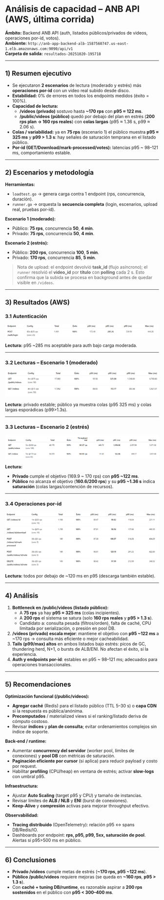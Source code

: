 # Análisis de capacidad – ANB API (AWS, última corrida)

**Ámbito:** Backend ANB API (auth, listados públicos/privados de videos, operaciones por-id, votos).  
**Ambiente:** `http://anb-app-backend-alb-1587560747.us-east-1.elb.amazonaws.com:9090/api/v1`  
**Carpeta de salida:** `resultados-20251020-195718`

---

## 1) Resumen ejecutivo
- Se ejecutaron **2 escenarios** de lectura (moderado y estrés) más **operaciones por-id** con un video real subido desde disco.
- **Estabilidad:** 0% de errores en todos los endpoints medidos (éxito = 100%).  
- **Capacidad de lectura:**
  - **/videos (privado)** sostuvo hasta **~170 rps** con **p95 ≈ 122 ms**.
  - **/public/videos (público)** quedó por debajo del plan en estrés (**200 rps plan → 160 rps reales**) con **colas largas** (p95 ≈ 1.36 s, p99 ≈ 2.06 s).  
- **Colas / variabilidad:** ya en **75 rps** (escenario 1) el público muestra **p95 ≈ 325 ms** y **p99 > 1.3 s**: hay señales de saturación temprana en el listado público.  
- **Por-id (GET/Download/mark-processed/votes):** latencias p95 ~ 98–121 ms, comportamiento estable.

---

## 2) Escenarios y metodología
**Herramientas:**
- `loadtest.go` → genera carga contra 1 endpoint (rps, concurrencia, duración).
- `runner.go` → orquesta la **secuencia completa** (login, escenarios, upload real, pruebas por-id).

**Escenario 1 (moderado):**
- Público: **75 rps**, concurrencia **50**, **4 min**.  
- Privado: **75 rps**, concurrencia **50**, **4 min**.

**Escenario 2 (estrés):**
- Público: **200 rps**, concurrencia **100**, **5 min**.  
- Privado: **170 rps**, concurrencia **85**, **5 min**.

> Nota de upload: el endpoint devolvió **task_id** (flujo asíncrono); el `runner` resolvió el **video_id** por **título** con **polling** cada 2 s. Esto confirma que la subida se procesa en background antes de quedar visible en `/videos`.

---

## 3) Resultados (AWS)

### 3.1 Autenticación 

![Autenticación](Autenticacion.png)

**Lectura:** p95 ~285 ms aceptable para auth bajo carga moderada.

---

### 3.2 Lecturas – Escenario 1 (moderado)

![Escenario 1](Navegacion%20moderada.png)

**Lectura:** privado estable; público ya muestra colas (p95 325 ms) y colas largas esporádicas (p99>1.3s).

---

### 3.3 Lecturas – Escenario 2 (estrés)

![Escenario 2](Carga%20alta%20sostenida.png)

**Lectura:**  
- **Privado** cumple el objetivo (169.9 ~ 170 rps) con **p95 ~122 ms**.  
- **Público** no alcanza el objetivo (**160.6/200 rps**) y su **p95 ~1.36 s** indica **saturación** (colas largas/contención de recursos).

---

### 3.4 Operaciones por-id 

![Operaciones por ID](Operaciones%20por%20ID.png)

**Lectura:** todos por debajo de ~120 ms en p95 (descarga también estable).

---

## 4) Análisis
1. **Bottleneck en /public/videos (listado público):**  
   - A **75 rps** ya hay **p95 ≈ 325 ms** (colas incipientes).  
   - A **200 rps** el sistema se satura (solo **160 rps reales** y **p95 > 1.3 s**).  
   - Candidato a: consulta pesada (filtros/orden), falta de caché, CPU limitada por serialización, o presión en pool DB.
2. **/videos (privado) escala mejor**: mantiene el objetivo con **p95 ~122 ms** a ~170 rps → consulta más eficiente o mejor cacheabilidad.
3. **Tails (p99/max) altos** en ambos listados bajo estrés: picos de GC, thundering herd, N+1, o bursts de ALB/ENI. No afectan el éxito, sí la experiencia.
4. **Auth y endpoints por-id**: estables en p95 ~ 98–121 ms; adecuados para operaciones transaccionales.

---

## 5) Recomendaciones
**Optimización funcional (/public/videos):**
- **Agregar caché** (Redis) para el listado público (TTL 5–30 s) o **capa CDN** si la respuesta es pública/anónima.  
- **Precomputados** / materialized views si el ranking/listado deriva de cómputo costoso.  
- Revisar **índices** y **plan de consulta**; evitar ordenamientos complejos sin índice de soporte.

**Back-end / runtime:**
- Aumentar **concurrency del servidor** (worker pool, límites de conexiones) y **pool DB** con métricas de saturación.  
- **Paginación eficiente por cursor** (si aplica) para reducir payload y costo por request.  
- Habilitar **profiling** (CPU/heap) en ventana de estrés; activar **slow-logs** con umbral p95.

**Infraestructura:**
- Ajustar **Auto Scaling** (target p95 y CPU) y tamaño de instancias.  
- Revisar límites de **ALB / NLB** y **ENI** (burst de conexiones).  
- **Keep-Alive** y **compresión** activas para mejorar throughput efectivo.

**Observabilidad:**
- **Tracing distribuido** (OpenTelemetry): relación p95 ↔ spans DB/Redis/IO.  
- Dashboards por endpoint: **rps, p95, p99, 5xx, saturación de pool**. Alertas si p95>500 ms en público.

---

## 6) Conclusiones
- **Privado /videos** cumple metas de estrés (**~170 rps, p95 ~122 ms**).  
- **Público /public/videos** requiere mejoras (se queda en **~160 rps**, **p95 > 1.3 s**).  
- Con **caché + tuning DB/runtime**, es razonable aspirar a **200 rps sostenidos** en el público con **p95 < 300–400 ms**.


